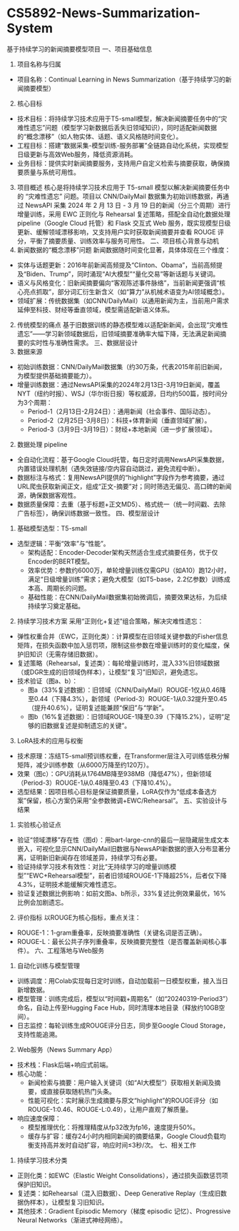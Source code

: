 # CS5892-News-Summarization-System
基于持续学习的新闻摘要模型项目
一、项目基础信息
1. 项目名称与归属
- 项目名称：Continual Learning in News Summarization（基于持续学习的新闻摘要模型）
2. 核心目标
- 技术目标：将持续学习技术应用于T5-small模型，解决新闻摘要任务中的“灾难性遗忘”问题（模型学习新数据后丢失旧领域知识），同时适配新闻数据的“概念漂移”（如人物实体、话题、语义风格随时间变化）。
- 工程目标：搭建“数据采集-模型训练-服务部署”全链路自动化系统，实现模型日级更新与高效Web服务，降低资源消耗。
- 业务目标：提供实时新闻摘要服务，支持用户自定义检索与摘要获取，确保摘要质量与系统可用性。
3. 项目概述
核心是将持续学习技术应用于 T5-small 模型以解决新闻摘要任务中的 “灾难性遗忘” 问题。项目以 CNN/DailyMail 数据集为初始训练数据，再通过 NewsAPI 采集 2024 年 2 月 13 日 - 3 月 19 日的新闻（分三个周期）进行增量训练，采用 EWC 正则化与 Rehearsal 复述策略，搭配全自动化数据处理 pipeline（Google Cloud 托管）和 Flask 交互式 Web 服务，既实现模型日级更新、缓解领域漂移影响，又支持用户实时获取新闻摘要并查看 ROUGE 评分，平衡了摘要质量、训练效率与服务可用性。
二、项目核心背景与动机
1. 新闻数据的“概念漂移”问题
新闻数据随时间变化显著，具体体现在三个维度：
- 实体与话题更新：2016年前新闻高频提及“Clinton、Obama”，当前高频提及“Biden、Trump”，同时涌现“AI大模型”“量化交易”等新话题与关键词。
- 语义与风格变化：旧新闻摘要偏向“客观陈述事件脉络”，当前新闻更强调“核心亮点抓取”，部分词汇衍生新含义（如“算力”从机械术语变为AI领域概念）。
- 领域扩展：传统数据集（如CNN/DailyMail）以通用新闻为主，当前用户需求延伸至科技、财经等垂直领域，模型需适配新语义体系。
2. 传统模型的痛点
基于旧数据训练的静态模型难以适配新新闻，会出现“灾难性遗忘”——学习新领域数据后，旧领域摘要准确率大幅下降，无法满足新闻摘要的实时性与准确性需求。
三、数据层设计
1. 数据来源
- 初始训练数据：CNN/DailyMail数据集（约30万条，代表2015年前旧新闻，为模型提供基础摘要能力）。
- 增量训练数据：通过NewsAPI采集的2024年2月13日-3月19日新闻，覆盖NYT（纽约时报）、WSJ（华尔街日报）等权威源，日均约500篇，按时间分为3个周期：
  - Period-1（2月13日-2月24日）：通用新闻（社会事件、国际动态）。
  - Period-2（2月25日-3月8日）：科技+体育新闻（垂直领域扩展）。
  - Period-3（3月9日-3月19日）：财经+本地新闻（进一步扩展领域）。
2. 数据处理 pipeline
- 全自动化流程：基于Google Cloud托管，每日定时调用NewsAPI采集数据，内置错误处理机制（遇失效链接/空内容自动跳过，避免流程中断）。
- 数据标注与格式：复用NewsAPI提供的“highlight”字段作为参考摘要，通过URL爬虫获取新闻正文，组成“正文-摘要”对；同时筛选无偏见、高口碑的新闻源，确保数据客观性。
- 数据质量保障：去重（基于标题+正文MD5）、格式统一（统一时间戳、去除广告标签），确保训练数据一致性。
四、模型层设计
1. 基础模型选型：T5-small
- 选型逻辑：平衡“效率”与“性能”。
  - 架构适配：Encoder-Decoder架构天然适合生成式摘要任务，优于仅Encoder的BERT模型。
  - 效率优势：参数约6000万，单轮增量训练仅需GPU（如A10）跑12小时，满足“日级增量训练”需求；避免大模型（如T5-base，2.2亿参数）训练成本高、周期长的问题。
  - 基础性能：在CNN/DailyMail数据集初始微调后，摘要效果达标，为后续持续学习奠定基础。
2. 持续学习技术方案
采用“正则化+复述”组合策略，解决灾难性遗忘：
- 弹性权重合并（EWC，正则化类）：计算模型在旧领域关键参数的Fisher信息矩阵，在损失函数中加入惩罚项，限制这些参数在增量训练时的变化幅度，保护旧知识（无需存储旧数据）。
- 复述策略（Rehearsal，复述类）：每轮增量训练时，混入33%旧领域数据（或DGR生成的旧领域伪样本），让模型“复习”旧知识，避免遗忘。
- 技术验证（图a、b）：
  - 图a（33%复述数据）：旧领域（CNN/DailyMail）ROUGE-1仅从0.46降至0.44（下降4.3%），新领域（Period-3）ROUGE-1从0.32提升至0.45（提升40.6%），证明复述能兼顾“保旧”与“学新”。
  - 图b（16%复述数据）：旧领域ROUGE-1降至0.39（下降15.2%），证明“足够的旧数据复述是抑制遗忘的关键”。
3. LoRA技术的应用与权衡
- 技术原理：冻结T5-small预训练权重，在Transformer层注入可训练低秩分解矩阵，减少训练参数（从6000万降至约120万）。
- 效果（图c）：GPU消耗从1764MB降至938MB（降低47%），但新领域（Period-3）ROUGE-1从0.48降至0.43（下降10.4%）。
- 选型结果：因项目核心目标是保证摘要质量，LoRA仅作为“低成本备选方案”保留，核心方案仍采用“全参数微调+EWC/Rehearsal”。
五、实验设计与结果
1. 实验核心验证点
- 验证“领域漂移”存在性（图d）：用bart-large-cnn的最后一层隐藏层生成文本嵌入，可视化显示CNN/DailyMail旧数据与NewsAPI新数据的嵌入分布显著分离，证明新旧新闻存在领域差异，持续学习有必要。
- 验证持续学习技术有效性：对比“无持续学习的增量训练模型”“EWC+Rehearsal模型”，前者旧领域ROUGE-1下降超25%，后者仅下降4.3%，证明技术能缓解灾难性遗忘。
- 验证复述数据比例影响：如前文图a、b所示，33%复述比例效果最优，16%比例会加剧遗忘。
2. 评价指标
以ROUGE为核心指标，重点关注：
- ROUGE-1：1-gram重叠率，反映摘要准确性（关键名词是否正确）。
- ROUGE-L：最长公共子序列重叠率，反映摘要完整性（是否覆盖新闻核心事件）。
六、工程落地与Web服务
1. 自动化训练与模型管理
- 训练调度：用Colab实现每日定时训练，自动加载前一日模型权重，接入当日新增数据。
- 模型管理：训练完成后，模型以“时间戳+周期名”（如“20240319-Period3”）命名，自动上传至Hugging Face Hub，同时清理本地目录（释放约10GB空间）。
- 日志监控：每轮训练生成ROUGE评分日志，同步至Google Cloud Storage，支持性能追溯。
2. Web服务（News Summary App）
- 技术栈：Flask后端+响应式前端。
- 核心功能：
  - 新闻检索与摘要：用户输入关键词（如“AI大模型”）获取相关新闻及摘要，或直接获取随机热门头条。
  - 性能可视化：实时展示生成摘要与原文“highlight”的ROUGE评分（如ROUGE-1:0.46、ROUGE-L:0.49），让用户直观了解质量。
- 响应速度保障：
  - 模型推理优化：将推理精度从fp32改为fp16，速度提升50%。
  - 缓存与扩容：缓存24小时内相同新闻的摘要结果，Google Cloud负载均衡支持高并发时自动扩容，响应时间≤3秒/次。
七、相关工作
1. 持续学习技术分类
- 正则化类：如EWC（Elastic Weight Consolidations），通过损失函数惩罚项保护旧知识。
- 复述类：如Rehearsal（混入旧数据）、Deep Generative Replay（生成旧数据伪样本），让模型复习旧知识。
- 其他技术：Gradient Episodic Memory（梯度 episodic 记忆）、Progressive Neural Networks（渐进式神经网络）。
